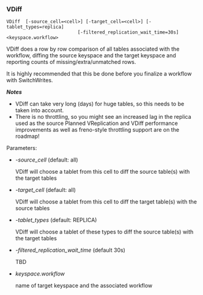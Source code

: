 ### VDiff

```
VDiff  [-source_cell=<cell>] [-target_cell=<cell>] [-tablet_types=replica]
                          [-filtered_replication_wait_time=30s] <keyspace.workflow>
```

VDiff does a row by row comparison of all tables associated with the workflow, diffing the
source keyspace and the target keyspace and reporting counts of missing/extra/unmatched rows.

It is highly recommended that this be done before you finalize a workflow with SwitchWrites.

***Notes***
 * VDiff can take very long (days) for huge tables, so this needs to be taken into account.
 * There is no throttling, so you might see an increased lag in the replica used as the source
Planned VReplication and VDiff performance improvements as well as freno-style throttling support are on the roadmap!

Parameters:
 * *-source_cell* (default: all)

     VDiff will choose a tablet from this cell to diff the source table(s) with the target tables
 * *-target_cell* (default: all)

     VDiff will choose a tablet from this cell to diff the target table(s) with the source tables
 * *-tablet_types* (default: REPLICA)

    VDiff will choose a tablet of these types to diff the source table(s) with the target tables
 * *-filtered_replication_wait_time* (default 30s)

     TBD
 * *keyspace.workflow*

    name of target keyspace and the associated workflow

